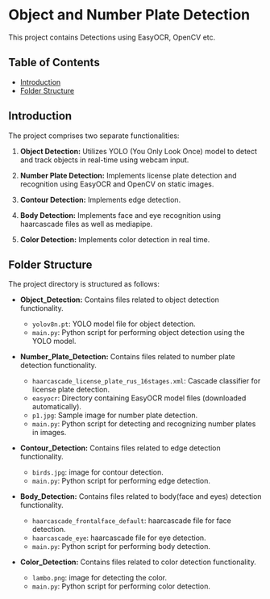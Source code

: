 # Object and Number Plate Detection

This project contains Detections using EasyOCR, OpenCV etc.

## Table of Contents

- [Introduction](#introduction)
- [Folder Structure](#folder-structure)

## Introduction

The project comprises two separate functionalities:

1. **Object Detection:** Utilizes YOLO (You Only Look Once) model to detect and track objects in real-time using webcam input.

2. **Number Plate Detection:** Implements license plate detection and recognition using EasyOCR and OpenCV on static images.
   
3. **Contour Detection:** Implements edge detection.

4. **Body Detection:** Implements face and eye recognition using haarcascade files as well as mediapipe.
   
5. **Color Detection:** Implements color detection in real time.

## Folder Structure

The project directory is structured as follows:


- **Object_Detection:** Contains files related to object detection functionality.
  - `yolov8n.pt`: YOLO model file for object detection.
  - `main.py`: Python script for performing object detection using the YOLO model.

- **Number_Plate_Detection:** Contains files related to number plate detection functionality.
  - `haarcascade_license_plate_rus_16stages.xml`: Cascade classifier for license plate detection.
  - `easyocr`: Directory containing EasyOCR model files (downloaded automatically).
  - `p1.jpg`: Sample image for number plate detection.
  - `main.py`: Python script for detecting and recognizing number plates in images.

- **Contour_Detection:** Contains files related to edge detection functionality.
  - `birds.jpg`: image for contour detection.
  - `main.py`: Python script for performing edge detection.

- **Body_Detection:** Contains files related to body(face and eyes) detection functionality.
  - `haarcascade_frontalface_default`: haarcascade file for face detection.
  - `haarcascade_eye`: haarcascade file for eye detection.
  - `main.py`: Python script for performing body detection.

- **Color_Detection:** Contains files related to color detection functionality.
  - `lambo.png`: image for detecting the color.
  - `main.py`: Python script for performing color detection.


